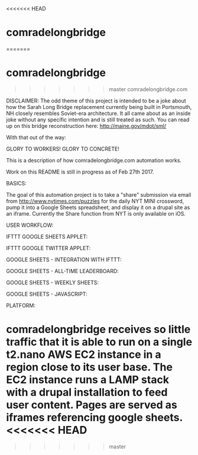 <<<<<<< HEAD
 # comradelongbridge
=======
# comradelongbridge
>>>>>>> master
comradelongbridge.com

DISCLAIMER: The odd theme of this project is intended to be a joke about how the Sarah Long Bridge replacement currently being built in Portsmouth, NH closely resembles Soviet-era architecture. It all came about as an inside joke without any specific intention and is still treated as such. You can read up on this bridge reconstruction here: http://maine.gov/mdot/sml/

With that out of the way:

GLORY TO WORKERS! GLORY TO CONCRETE!

This is a description of how comradelongbridge.com automation works.

Work on this README is still in progress as of Feb 27th 2017.

BASICS:

The goal of this automation project is to take a "share" submission via email from http://www.nytimes.com/puzzles for the daily NYT MINI crossword, pump it into a Google Sheets spreadsheet, and display it on a drupal site as an iframe. Currently the Share function from NYT is only available on iOS.

USER WORKFLOW:

IFTTT GOOGLE SHEETS APPLET:

IFTTT GOOGLE TWITTER APPLET:

GOOGLE SHEETS - INTEGRATION WITH IFTTT:

GOOGLE SHEETS - ALL-TIME LEADERBOARD:

GOOGLE SHEETS - WEEKLY SHEETS:

GOOGLE SHEETS - JAVASCRIPT:

PLATFORM:

comradelongbridge receives so little traffic that it is able to run on a single t2.nano AWS EC2 instance in a region close to its user base. The EC2 instance runs a LAMP stack with a drupal installation to feed user content. Pages are served as iframes referencing google sheets.
<<<<<<< HEAD
=======

>>>>>>> master
